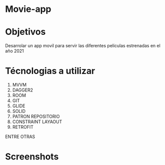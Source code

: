 # Movie-app

# Objetivos

Desarrolar un app movil para servir las diferentes peliculas estrenadas en el año 2021

# Técnologias a utilizar

1) MVVM
2) DAGGER2
3) ROOM
4) GIT
5) GLIDE
6) SOLID
7) PATRON REPOSITORIO
8) CONSTRAINT LAYAOUT
9) RETROFIT

ENTRE OTRAS

# Screenshots

